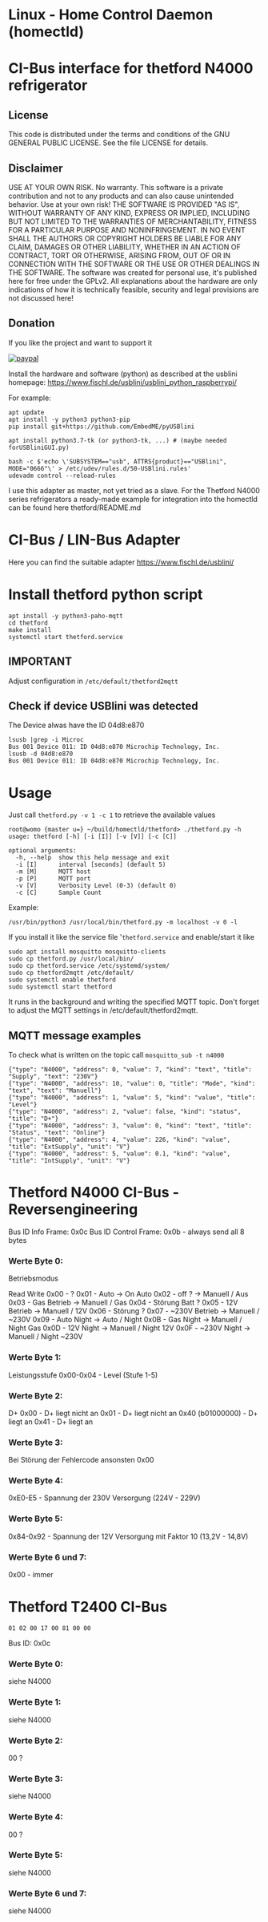 # Linux - Home Control Daemon (homectld)

# CI-Bus interface for thetford N4000 refrigerator

## License
This code is distributed under the terms and conditions of the GNU GENERAL PUBLIC LICENSE. See the file LICENSE for details.

## Disclaimer
USE AT YOUR OWN RISK. No warranty.
This software is a private contribution and not to any products and can also cause unintended behavior. Use at your own risk!
THE SOFTWARE IS PROVIDED "AS IS", WITHOUT WARRANTY OF ANY KIND, EXPRESS OR IMPLIED, INCLUDING BUT NOT LIMITED TO THE WARRANTIES OF MERCHANTABILITY, FITNESS FOR A PARTICULAR PURPOSE AND NONINFRINGEMENT. IN NO EVENT SHALL THE AUTHORS OR COPYRIGHT HOLDERS BE LIABLE FOR ANY CLAIM, DAMAGES OR OTHER LIABILITY, WHETHER IN AN ACTION OF CONTRACT, TORT OR OTHERWISE, ARISING FROM, OUT OF OR IN CONNECTION WITH THE SOFTWARE OR THE USE OR OTHER DEALINGS IN THE SOFTWARE.
The software was created for personal use, it's published here for free under the GPLv2.
All explanations about the hardware are only indications of how it is technically feasible, security and legal provisions are not discussed here!

## Donation
If you like the project and want to support it

[![paypal](https://www.paypalobjects.com/de_DE/DE/i/btn/btn_donate_SM.gif)](https://www.paypal.com/cgi-bin/webscr?cmd=_s-xclick&hosted_button_id=KUF9ZAQ5UTHUN)


Install the hardware and software (python) as described at the usblini homepage:
https://www.fischl.de/usblini/usblini_python_raspberrypi/

For example:
```
apt update
apt install -y python3 python3-pip
pip install git+https://github.com/EmbedME/pyUSBlini

apt install python3.7-tk (or python3-tk, ...) # (maybe needed forUSBliniGUI.py)

bash -c $'echo \'SUBSYSTEM=="usb", ATTRS{product}=="USBlini", MODE="0666"\' > /etc/udev/rules.d/50-USBlini.rules'
udevadm control --reload-rules
```

I use this adapter as master, not yet tried as a slave.
For the Thetford N4000 series refrigerators a ready-made example for integration into the homectld can be found here thetford/README.md

# CI-Bus / LIN-Bus Adapter

Here you can find the suitable adapter https://www.fischl.de/usblini/

# Install thetford python script
```
apt install -y python3-paho-mqtt
cd thetford
make install
systemctl start thetford.service
```
## IMPORTANT
Adjust configuration in `/etc/default/thetford2mqtt`

## Check if device USBlini was detected

The Device alwas have the ID 04d8:e870
```
lsusb |grep -i Microc
Bus 001 Device 011: ID 04d8:e870 Microchip Technology, Inc.
lsusb -d 04d8:e870
Bus 001 Device 011: ID 04d8:e870 Microchip Technology, Inc.
```

# Usage

Just call `thetford.py -v 1 -c 1` to retrieve the available values
```
root@womo {master u=} ~/build/homectld/thetford> ./thetford.py -h
usage: thetford [-h] [-i [I]] [-v [V]] [-c [C]]

optional arguments:
  -h, --help  show this help message and exit
  -i [I]      interval [seconds] (default 5)
  -m [M]      MQTT host
  -p [P]      MQTT port
  -v [V]      Verbosity Level (0-3) (default 0)
  -c [C]      Sample Count
```
Example:
```
/usr/bin/python3 /usr/local/bin/thetford.py -m localhost -v 0 -l
```
If you install it like the service file '`thetford.service` and enable/start it like
```
sudo apt install mosquitto mosquitto-clients
sudo cp thetford.py /usr/local/bin/
sudo cp thetford.service /etc/systemd/system/
sudo cp thetford2mqtt /etc/default/
sudo systemctl enable thetford
sudo systemctl start thetford
```
It runs in the background and writing the specified MQTT topic.
Don't forget to adjust the MQTT settings in /etc/default/thetford2mqtt.

## MQTT message examples

To check what is written on the topic call `mosquitto_sub -t n4000`
```
{"type": "N4000", "address": 0, "value": 7, "kind": "text", "title": "Supply", "text": "230V"}
{"type": "N4000", "address": 10, "value": 0, "title": "Mode", "kind": "text", "text": "Manuell"}
{"type": "N4000", "address": 1, "value": 5, "kind": "value", "title": "Level"}
{"type": "N4000", "address": 2, "value": false, "kind": "status", "title": "D+"}
{"type": "N4000", "address": 3, "value": 0, "kind": "text", "title": "Status", "text": "Online"}
{"type": "N4000", "address": 4, "value": 226, "kind": "value", "title": "ExtSupply", "unit": "V"}
{"type": "N4000", "address": 5, "value": 0.1, "kind": "value", "title": "IntSupply", "unit": "V"}
```

# Thetford N4000 CI-Bus - Reversengineering

Bus ID Info Frame: 0x0c
Bus ID Control Frame: 0x0b - always send all 8 bytes

### Werte Byte 0:
Betriebsmodus

Read                      Write
 0x00 - ?
 0x01 - Auto             -> On Auto
 0x02 - off ?            -> Manuell / Aus
 0x03 - Gas Betrieb      -> Manuell / Gas
 0x04 - Störung Batt ?
 0x05 - 12V Betrieb      -> Manuell / 12V
 0x06 - Störung ?
 0x07 - ~230V Betrieb    -> Manuell / ~230V
 0x09 - Auto Night       -> Auto / Night
 0x0B - Gas Night        -> Manuell / Night Gas
 0x0D - 12V Night        -> Manuell / Night 12V
 0x0F - ~230V Night      -> Manuell / Night ~230V

### Werte Byte 1:
Leistungsstufe
0x00-0x04 - Level (Stufe 1-5)

### Werte Byte 2:
D+
0x00               - D+ liegt nicht an
0x01               - D+ liegt nicht an
0x40 (b01000000)   - D+ liegt an
0x41               - D+ liegt an

### Werte Byte 3:
Bei Störung der Fehlercode ansonsten 0x00

### Werte Byte 4:
0xE0-E5    - Spannung der 230V Versorgung (224V - 229V)

### Werte Byte 5:
0x84-0x92  - Spannung der 12V Versorgung mit Faktor 10 (13,2V - 14,8V)

### Werte Byte 6 und 7:
0x00 - immer


# Thetford T2400 CI-Bus

```01 02 00 17 00 81 00 00```

Bus ID: 0x0c

### Werte Byte 0:
siehe N4000

### Werte Byte 1:
siehe N4000

### Werte Byte 2:
00 ?

### Werte Byte 3:
siehe N4000

### Werte Byte 4:
00 ?

### Werte Byte 5:
siehe N4000

### Werte Byte 6 und 7:
siehe N4000
